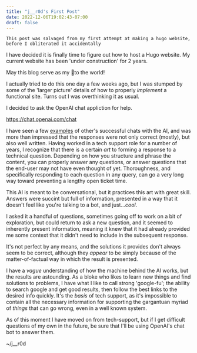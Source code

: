 ```yaml
---
title: "j__r0d's First Post"
date: 2022-12-06T19:02:43-07:00
draft: false
---
```

`This post was salvaged from my first attempt at making a hugo website, before I obliterated it accidentally`

I have decided it is finally time to figure out how to host a Hugo website.  My current website has been 'under construction' for 2 years.

May this blog serve as my 📢to the world!

I actually tried to do this one day a few weeks ago, but I was stumped by some of the 'larger picture' details of how to properly _implement_ a functional site.  Turns out I was overthinking it as usual.

I decided to ask the OpenAI chat appliction for help. 

<https://chat.openai.com/chat>

I have seen a few [examples](https://www.reddit.com/r/ProgrammerHumor/comments/zd8ljb/i_taught_the_chat_bot_an_alternative_syntax_for/) of other's successful chats with the AI, and was more than impressed that the responses were not only correct (mostly), but also well written.  Having worked in a tech support role for a number of years, I recognize that there is a certain _art_ to forming a response to a technical question.  Depending on how you structure and phrase the content, you can properly answer any questions, or answer questions that the end-user may not have even thought of yet.  Thoroughness, and specifically responding to each question in any query, can go a very long way toward preventing a lengthy open ticket time.  

This AI is meant to be conversational, but it practices this art with great skill.  Answers were succint but full of information, presented in a way that it doesn't feel like you're talking to a bot, and just..._cool_.

I asked it a handful of questions, sometimes going off to work on a bit of exploration, but could return to ask a new question, and it seemed to inherently present information, meaning it knew that it had already provided me some context that it didn't need to include in the subsequent response.  

It's not perfect by any means, and the solutions it provides don't always seem to be correct, although they _appear_ to be simply because of the matter-of-factual way in which the result is presented. 

I have a _vague_ understanding of how the machine behind the AI works, but the results are astounding.  As a bloke who likes to learn new things and find solutions to problems, I have what I like to call strong 'google-fu'; the ability to search google and get good results, then follow the best links to the desired info quickly.  It's the _basis_ of tech support, as it's impossible to contain all the necessary information for supporting the gargantuan myriad of _things_ that can go wrong, even in a well known system.

As of this moment I have moved on from tech-support, but if I get difficult questions of my own in the future, be sure that I'll be using OpenAI's chat bot to answer them.

~/j__r0d

